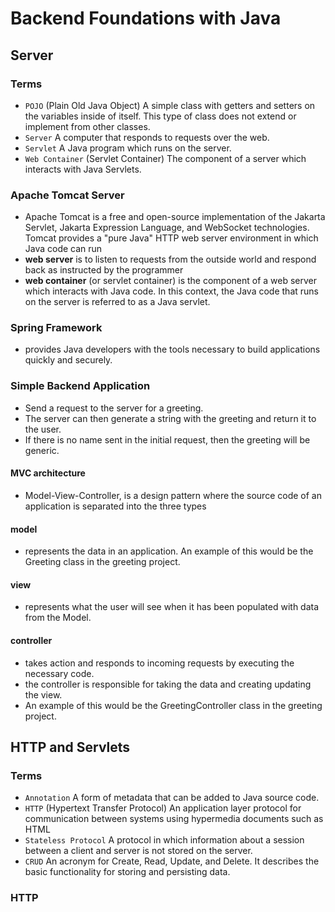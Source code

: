 # Backend Foundations with Java
## Server
### Terms
- `POJO` (Plain Old Java Object)	A simple class with getters and setters on the variables inside of itself. This type of class does not extend or implement from other classes.
- `Server`	A computer that responds to requests over the web.
- `Servlet`	A Java program which runs on the server.
- `Web Container` (Servlet Container)	The component of a server which interacts with Java Servlets.

### Apache Tomcat Server
- Apache Tomcat is a free and open-source implementation of the Jakarta Servlet, Jakarta Expression Language, and WebSocket technologies. Tomcat provides a "pure Java" HTTP web server environment in which Java code can run
- **web server** is to listen to requests from the outside world and respond back as instructed by the programmer
- **web container** (or servlet container) is the component of a web server which interacts with Java code. In this context, the Java code that runs on the server is referred to as a Java servlet.

### Spring Framework
- provides Java developers with the tools necessary to build applications quickly and securely.

### Simple Backend Application
- Send a request to the server for a greeting.
- The server can then generate a string with the greeting and return it to the user.
- If there is no name sent in the initial request, then the greeting will be generic.

#### MVC architecture
- Model-View-Controller, is a design pattern where the source code of an application is separated into the three types

#### model
- represents the data in an application. An example of this would be the Greeting class in the greeting project.
#### view
- represents what the user will see when it has been populated with data from the Model.
#### controller
- takes action and responds to incoming requests by executing the necessary code. 
- the controller is responsible for taking the data and creating updating the view. 
- An example of this would be the GreetingController class in the greeting project.

## HTTP and Servlets
### Terms
- `Annotation`	A form of metadata that can be added to Java source code.
- `HTTP` (Hypertext Transfer Protocol)	An application layer protocol for communication between systems using hypermedia documents such as HTML
- `Stateless Protocol`	A protocol in which information about a session between a client and server is not stored on the server.
- `CRUD`	An acronym for Create, Read, Update, and Delete. It describes the basic functionality for storing and persisting data.
### HTTP
